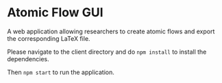 # Atomic Flow GUI

A web application allowing researchers to create atomic flows and export the corresponding LaTeX file. 

Please navigate to the client directory and do `npm install` to install the dependencies. 

Then `npm start` to run the application. 

